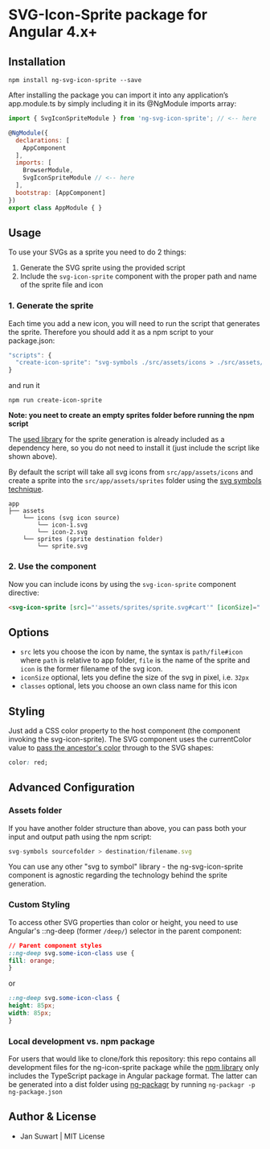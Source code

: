 # SVG-Icon-Sprite package for Angular 4.x+

## Installation

```
npm install ng-svg-icon-sprite --save
```

After installing the package you can import it into any application’s app.module.ts by simply including it in its @NgModule imports array:

```javascript
import { SvgIconSpriteModule } from 'ng-svg-icon-sprite'; // <-- here

@NgModule({
  declarations: [
    AppComponent
  ],
  imports: [
    BrowserModule,
    SvgIconSpriteModule // <-- here
  ],
  bootstrap: [AppComponent]
})
export class AppModule { }
```

## Usage

To use your SVGs as a sprite you need to do 2 things:

1. Generate the SVG sprite using the provided script
2. Include the `svg-icon-sprite` component with the proper path and name of the sprite file and icon

### 1. Generate the sprite

Each time you add a new icon, you will need to run the script that generates the sprite. Therefore you should add it as
a npm script to your package.json:

```javascript
"scripts": {
  "create-icon-sprite": "svg-symbols ./src/assets/icons > ./src/assets/sprites/sprite.svg"
}
```

and run it

```
npm run create-icon-sprite
```

__Note: you neet to create an empty sprites folder before running the npm script__

The [used library](https://www.npmjs.com/package/svg-symbols) for the sprite generation is already included as a
dependency here, so you do not need to install it (just include the script like shown above).

By default the script will take all svg icons from `src/app/assets/icons` and create a sprite into the
`src/app/assets/sprites` folder using the [svg symbols technique](https://css-tricks.com/svg-symbol-good-choice-icons/).

```
app
├── assets
    └── icons (svg icon source)
        └── icon-1.svg
        └── icon-2.svg
    └── sprites (sprite destination folder)
        └── sprite.svg
```

### 2. Use the component

Now you can include icons by using the `svg-icon-sprite` component directive:

```html
<svg-icon-sprite [src]="'assets/sprites/sprite.svg#cart'" [iconSize]="'100px'" [classes]="'some-icon-class'"></svg-icon-sprite>
```

## Options

- `src` lets you choose the icon by name, the syntax is `path/file#icon` where `path` is relative to app folder, `file` is
the name of the sprite and `icon` is the former filename of the svg icon.
- `iconSize` optional, lets you define the size of the svg in pixel, i.e. `32px`
- `classes` optional, lets you choose an own class name for this icon

## Styling

Just add a CSS color property to the host component (the component invoking the svg-icon-sprite). The SVG component uses
the currentColor value to [pass the ancestor's color](https://css-tricks.com/cascading-svg-fill-color) through to the SVG shapes:

```css
color: red;
```

## Advanced Configuration

### Assets folder

If you have another folder structure than above, you can pass both your input and output path using the npm script:

```javascript
svg-symbols sourcefolder > destination/filename.svg
```

You can use any other "svg to symbol" library - the ng-svg-icon-sprite component is agnostic regarding the technology
behind the sprite generation.

### Custom Styling

To access other SVG properties than color or height, you need to use Angular's ::ng-deep (former `/deep/`) selector in the parent component:

```css
// Parent component styles
::ng-deep svg.some-icon-class use {
fill: orange;
}
```

or

```css
::ng-deep svg.some-icon-class {
height: 85px;
width: 85px;
}
```

### Local development vs. npm package

For users that would like to clone/fork this repository: this repo contains all development files for the ng-icon-sprite
package while the [npm library](https://www.npmjs.com/package/ng-svg-icon-sprite) only includes the TypeScript package
in Angular package format. The latter can be generated into a dist folder using [ng-packagr](https://www.npmjs.com/package/ng-packagr)
by running `ng-packagr -p ng-package.json`

## Author & License
- Jan Suwart | MIT License